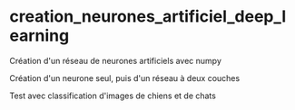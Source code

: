 # creation_neurones_artificiel_deep_learning
Création d'un réseau de neurones artificiels avec numpy

Création d'un neurone seul, puis d'un réseau à deux couches 


Test avec classification d'images de chiens et de chats
